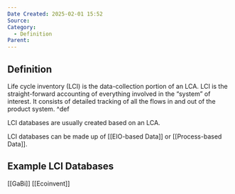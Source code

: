 ```yaml
---
Date Created: 2025-02-01 15:52
Source: 
Category:
  - Definition
Parent:
---
```

## Definition
Life cycle inventory (LCI) is the data-collection portion of an LCA. LCI is the straight-forward accounting of everything involved in the “system” of interest. It consists of detailed tracking of all the flows in and out of the product system. ^def

LCI databases are usually created based on an LCA.

LCI databases can be made up of [[EIO-based Data]] or [[Process-based Data]].
## Example LCI Databases
[[GaBi]]
[[Ecoinvent]]
